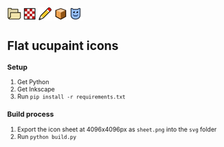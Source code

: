![](./png/group_icon.png)
![](./png/texture_icon.png)
![](./png/rename_icon.png)
![](./png/object_index_icon.png)
![](./png/mask_icon.png)

# Flat ucupaint icons

### Setup
1. Get Python
2. Get Inkscape
3. Run `pip install -r requirements.txt`

### Build process
1. Export the icon sheet at 4096x4096px as `sheet.png` into the `svg` folder
2. Run `python build.py`